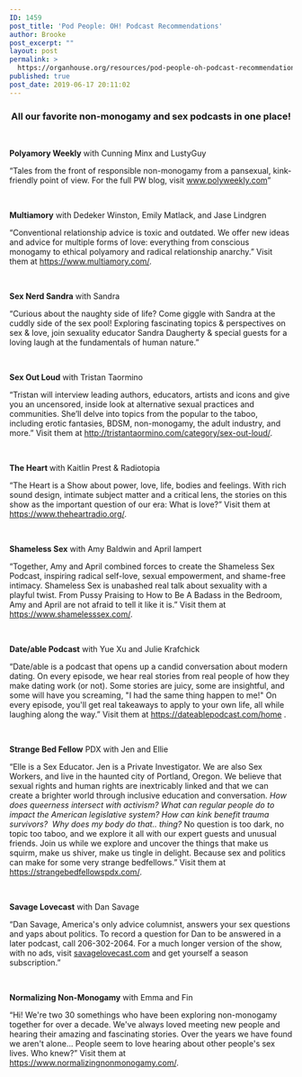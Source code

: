 ```yaml
---
ID: 1459
post_title: 'Pod People: OH! Podcast Recommendations'
author: Brooke
post_excerpt: ""
layout: post
permalink: >
  https://organhouse.org/resources/pod-people-oh-podcast-recommendations/
published: true
post_date: 2019-06-17 20:11:02
---
```

<h3 style="text-align: center;">All our favorite non-monogamy and sex podcasts in one place!</h3>
&nbsp;

<b>Polyamory Weekly</b><span style="font-weight: 400;"> with Cunning Minx and LustyGuy</span>

<span style="font-weight: 400;">“</span><span style="font-weight: 400;">Tales from the front of responsible non-monogamy from a pansexual, kink-friendly point of view. For the full PW blog, visit </span><a href="http://www.polyweekly.com"><span style="font-weight: 400;">www.polyweekly.com</span></a><span style="font-weight: 400;">”</span>

&nbsp;

<b>Multiamory</b><span style="font-weight: 400;"> with Dedeker Winston, Emily Matlack, and Jase Lindgren</span>

<span style="font-weight: 400;">“Conventional relationship advice is toxic and outdated. We offer new ideas and advice for multiple forms of love: everything from conscious monogamy to ethical polyamory and radical relationship anarchy.” Visit them at </span><a href="https://www.multiamory.com/"><span style="font-weight: 400;">https://www.multiamory.com/</span></a><span style="font-weight: 400;">.</span>

&nbsp;

<b>Sex Nerd Sandra</b><span style="font-weight: 400;"> with Sandra</span>

<span style="font-weight: 400;">“</span><span style="font-weight: 400;">Curious about the naughty side of life? Come giggle with Sandra at the cuddly side of the sex pool! Exploring fascinating topics &amp; perspectives on sex &amp; love, join sexuality educator Sandra Daugherty &amp; special guests for a loving laugh at the fundamentals of human nature.”</span>

&nbsp;

<b>Sex Out Loud</b><span style="font-weight: 400;"> with Tristan Taormino </span>

<span style="font-weight: 400;">“</span><span style="font-weight: 400;">Tristan will interview leading authors, educators, artists and icons and give you an uncensored, inside look at alternative sexual practices and communities. She’ll delve into topics from the popular to the taboo, including erotic fantasies, BDSM, non-monogamy, the adult industry, and more.” Visit them at </span><a href="http://tristantaormino.com/category/sex-out-loud/"><span style="font-weight: 400;">http://tristantaormino.com/category/sex-out-loud/</span></a><span style="font-weight: 400;">.</span>

&nbsp;

<b>The Heart </b><span style="font-weight: 400;">with Kaitlin Prest &amp; Radiotopia </span>

<span style="font-weight: 400;">“The Heart is a Show about power, love, life, bodies and feelings. With rich sound design, intimate subject matter and a critical lens, the stories on this show as the important question of our era: What is love?” Visit them at </span><a href="https://www.theheartradio.org/"><span style="font-weight: 400;">https://www.theheartradio.org/</span></a><span style="font-weight: 400;">.</span>

&nbsp;

<b>Shameless Sex</b><span style="font-weight: 400;"> with Amy Baldwin and April lampert</span>

<span style="font-weight: 400;">“Together, Amy and April combined forces to create the Shameless Sex Podcast, inspiring radical self-love, sexual empowerment, and shame-free intimacy. Shameless Sex is unabashed real talk about sexuality with a playful twist. From Pussy Praising to How to Be A Badass in the Bedroom, Amy and April are not afraid to tell it like it is.” Visit them at </span><a href="https://www.shamelesssex.com/"><span style="font-weight: 400;">https://www.shamelesssex.com/</span></a><span style="font-weight: 400;">.</span>

&nbsp;

<b>Date/able Podcast</b><span style="font-weight: 400;"> with Yue Xu and Julie Krafchick</span>

<span style="font-weight: 400;">“</span><span style="font-weight: 400;">Date/able is a podcast that opens up a candid conversation about modern dating. On every episode, we hear real stories from real people of how they make dating work (or not). Some stories are juicy, some are insightful, and some will have you screaming, "I had the same thing happen to me!" On every episode, you'll get real takeaways to apply to your own life, all while laughing along the way.” Visit them at </span><a href="https://dateablepodcast.com/home"><span style="font-weight: 400;">https://dateablepodcast.com/home</span></a><span style="font-weight: 400;"> .</span>

&nbsp;

<b>Strange Bed Fellow</b><span style="font-weight: 400;"> PDX with Jen and Ellie </span>

<span style="font-weight: 400;">“Elle is a Sex Educator. Jen is a Private Investigator. We are also Sex Workers, and live in the haunted city of Portland, Oregon. We believe that sexual rights and human rights are inextricably linked and that we can create a brighter world through inclusive education and conversation. </span><i><span style="font-weight: 400;">How does queerness intersect with activism? What can regular people do to impact the American legislative system? How can kink benefit trauma survivors?  Why does my body do that.. thing? </span></i><span style="font-weight: 400;">No question is too dark, no topic too taboo, and we explore it all with our expert guests and unusual friends. Join us while we explore and uncover the things that make us squirm, make us shiver, make us tingle in delight. Because sex and politics can make for some ver</span><span style="font-weight: 400;">y strange bedfellows.” Visit them at </span><a href="https://strangebedfellowspdx.com/"><span style="font-weight: 400;">https://strangebedfellowspdx.com/</span></a><span style="font-weight: 400;">.</span>

&nbsp;

<b>Savage Lovecast</b><span style="font-weight: 400;"> with Dan Savage</span>

<span style="font-weight: 400;">“Dan Savage, America's only advice columnist, answers your sex questions and yaps about politics. To record a question for Dan to be answered in a later podcast, call 206-302-2064. For a much longer version of the show, with no ads, visit</span> <a href="https://www.savagelovecast.com/episodes?page=6&amp;year=2016"><span style="font-weight: 400;">savagelovecast.com</span></a><span style="font-weight: 400;"> and get yourself a season subscription.” </span>

&nbsp;

<b>Normalizing Non-Monogamy</b><span style="font-weight: 400;"> with Emma and Fin</span>

<span style="font-weight: 400;">“Hi! We're two 30 somethings who have been exploring non-monogamy together for over a decade. We've always loved meeting new people and hearing their amazing and fascinating stories. Over the years we have found we aren't alone... People seem to love hearing about other people's sex lives. Who knew?” Visit them at </span><a href="https://www.normalizingnonmonogamy.com/"><span style="font-weight: 400;">https://www.normalizingnonmonogamy.com/</span></a><span style="font-weight: 400;">.</span>

&nbsp;